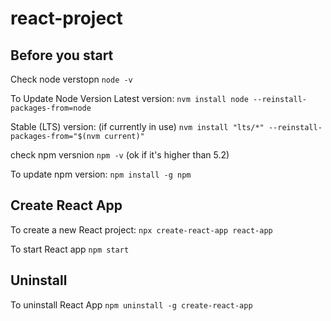 # react-project


## Before you start

Check node verstopn `node -v`

To Update Node Version
Latest version:
`nvm install node --reinstall-packages-from=node`

Stable (LTS) version: (if currently in use)
`nvm install "lts/*" --reinstall-packages-from="$(nvm current)"`

check npm versnion `npm -v` (ok if it's higher than 5.2)

To update npm version:
`npm install -g npm`


## Create React App
To create a new React project:
`npx create-react-app react-app`

To start React app
`npm start`

## Uninstall
To uninstall React App
`npm uninstall -g create-react-app`

